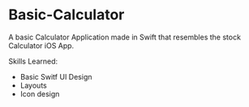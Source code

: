 # Basic-Calculator
A basic Calculator Application made in Swift that resembles the stock Calculator iOS App.

Skills Learned:
 - Basic Switf UI Design
 - Layouts
 - Icon design
